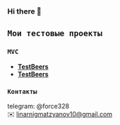 ### Hi there 👋

<!--
**Karl328/Karl328** is a ✨ _special_ ✨ repository because its `README.md` (this file) appears on your GitHub profile.



Here are some ideas to get you started:

- 🔭 I’m currently working on ...
- 🌱 I’m currently learning ...
- 👯 I’m looking to collaborate on ...
- 🤔 I’m looking for help with ...
- 💬 Ask me about ...
- 📫 How to reach me: ...
- 😄 Pronouns: ...
- ⚡ Fun fact: ...
-->
## `Мои тестовые проекты` 
### `MVC`
- **<a href="https://github.com/Karl328/TestBeers">TestBeers</a>**
- **<a href="https://github.com/Karl328/CatsAPI">TestBeers</a>**

### `Контакты`
telegram: @force328 <br>
✉️ linarnigmatzyanov10@gmail.com
